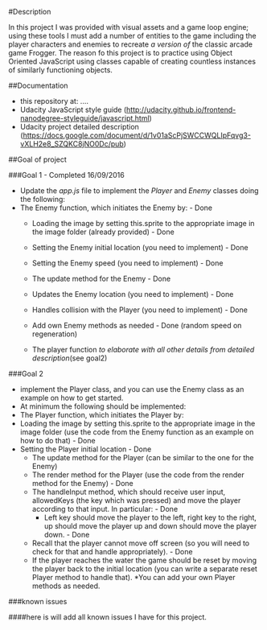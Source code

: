 #Description

In this project I was provided with visual assets and a game loop engine; using these tools I must add a number of entities to the game including the player characters and enemies to recreate _a version of_ the classic arcade game Frogger. The reason fo this project is to practice using Object Oriented JavaScript using classes capable of creating countless instances of similarly functioning objects.

##Documentation

  * this repository at: ....
  * Udacity JavaScript style guide (http://udacity.github.io/frontend-nanodegree-styleguide/javascript.html)
  * Udacity project detailed description (https://docs.google.com/document/d/1v01aScPjSWCCWQLIpFqvg3-vXLH2e8_SZQKC8jNO0Dc/pub)

##Goal of project

###Goal 1 - Completed 16/09/2016

  * Update the _app.js_ file to implement the _Player_ and _Enemy_ classes doing the following:
  * The Enemy function, which initiates the Enemy by: - Done
    * Loading the image by setting this.sprite to the appropriate image in the image folder (already provided) - Done
    * Setting the Enemy initial location (you need to implement) - Done
    * Setting the Enemy speed (you need to implement) - Done
    * The update method for the Enemy - Done
    * Updates the Enemy location (you need to implement) - Done
    * Handles collision with the Player (you need to implement) - Done
    * Add own Enemy methods as needed - Done (random speed on regeneration)

    * The player function _to elaborate with all other details from detailed description_(see goal2)

###Goal 2

  * implement the Player class, and you can use the Enemy class as an example on how to get started.
  * At minimum the following should be implemented:
  * The Player function, which initiates the Player by:
  * Loading the image by setting this.sprite to the appropriate image in the image folder (use the code from the Enemy function as an example on how to do that) - Done
  * Setting the Player initial location - Done
      * The update method for the Player (can be similar to the one for the Enemy)
      * The render method for the Player (use the code from the render method for the Enemy) - Done
      * The handleInput method, which should receive user input, allowedKeys (the key which was pressed) and move the player according to that input. In particular: - Done
        * Left key should move the player to the left, right key to the right, up should move the player up and down should move the player down. - Done
      * Recall that the player cannot move off screen (so you will need to check for that and handle appropriately). - Done
      * If the player reaches the water the game should be reset by moving the player back to the initial location (you can write a separate reset Player method to handle that).
  *You can add your own Player methods as needed.

###known issues

####here is will add all known issues I have for this project.
